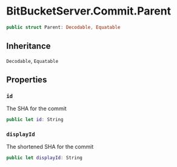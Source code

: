 # BitBucketServer.Commit.Parent

``` swift
public struct Parent: Decodable, Equatable 
```

## Inheritance

`Decodable`, `Equatable`

## Properties

### `id`

The SHA for the commit

``` swift
public let id: String
```

### `displayId`

The shortened SHA for the commit

``` swift
public let displayId: String
```
